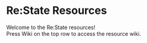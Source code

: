 # Re:State Resources  

Welcome to the Re:State resources!  
Press Wiki on the top row to access the resource wiki.

